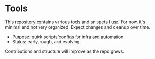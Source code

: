 # Tools

This repository contains various tools and snippets I use. For now, it's minimal and not very organized. Expect changes and cleanup over time.

- Purpose: quick scripts/configs for infra and automation
- Status: early, rough, and evolving

Contributions and structure will improve as the repo grows.
